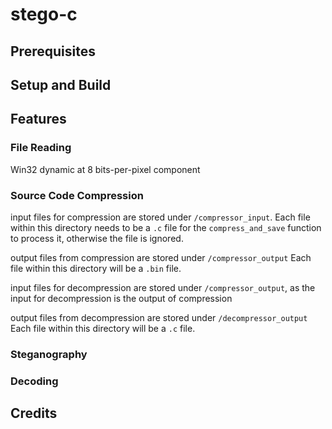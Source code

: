 # stego-c

## Prerequisites

## Setup and Build

## Features

### File Reading

Win32 dynamic at 8 bits-per-pixel component

### Source Code Compression

input files for compression are stored under `/compressor_input`.
Each file within this directory needs to be a `.c` file for the `compress_and_save` function to process it, otherwise the file is ignored.

output files from compression are stored under `/compressor_output`
Each file within this directory will be a `.bin` file.

input files for decompression are stored under `/compressor_output`, as the input for decompression is the output of compression

output files from decompression are stored under `/decompressor_output`
Each file within this directory will be a `.c` file.

### Steganography

### Decoding

## Credits
